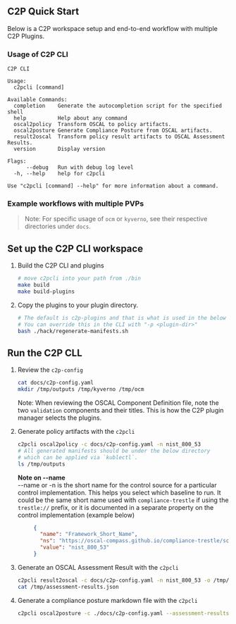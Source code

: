 ## C2P Quick Start

Below is a C2P workspace setup and end-to-end workflow with multiple C2P Plugins.

### Usage of C2P CLI
```
C2P CLI

Usage:
  c2pcli [command]

Available Commands:
  completion    Generate the autocompletion script for the specified shell
  help          Help about any command
  oscal2policy  Transform OSCAL to policy artifacts.
  oscal2posture Generate Compliance Posture from OSCAL artifacts.
  result2oscal  Transform policy result artifacts to OSCAL Assessment Results.
  version       Display version

Flags:
      --debug   Run with debug log level
  -h, --help    help for c2pcli

Use "c2pcli [command] --help" for more information about a command.
```

### Example workflows with multiple PVPs

> Note: For specific usage of `ocm` or `kyverno`, see their respective directories under `docs`.


## Set up the C2P CLI workspace


1. Build the C2P CLI and plugins
    ```bash
    # move c2pcli into your path from ./bin 
    make build
    make build-plugins
    ```

2. Copy the plugins to your plugin directory.
    ```bash
   # The default is c2p-plugins and that is what is used in the below scripts.
   # You can override this in the CLI with "-p <plugin-dir>"
   bash ./hack/regenerate-manifests.sh
   ```

## Run the C2P CLL

1. Review the `c2p-config`

   ```bash
   cat docs/c2p-config.yaml
   mkdir /tmp/outputs /tmp/kyverno /tmp/ocm
   ```
   Note: When reviewing the OSCAL Component Definition file, note the two `validation` components and their titles. This is how the C2P plugin manager selects the plugins.
   
2. Generate policy artifacts with the `c2pcli`
   ```bash
   c2pcli oscal2policy -c docs/c2p-config.yaml -n nist_800_53
   # All generated manifests should be under the below directory
   # which can be applied via `kublectl`.
   ls /tmp/outputs
   ```
   
   **Note on --name**  
   --name or -n is the short name for the control source for a particular control
   implementation. This helps you select which baseline to run. It could be the
   same short name used with `compliance-trestle` if using the `trestle://` prefix, or it is documented in a
   separate property on the control implementation (example below)
   
   ```json
        {
          "name": "Framework_Short_Name",
          "ns": "https://oscal-compass.github.io/compliance-trestle/schemas/oscal",
          "value": "nist_800_53"
        }
   ```
   
3. Generate an OSCAL Assessment Result with the `c2pcli`
   ```bash
   c2pcli result2oscal -c docs/c2p-config.yaml -n nist_800_53 -o /tmp/assessment-results.json
   cat /tmp/assessment-results.json
   ```
   
4. Generate a compliance posture markdown file with the `c2pcli`
   ```bash
   c2pcli oscal2posture -c ./docs/c2p-config.yaml --assessment-results /tmp/assessment-results.json -o /tmp/compliance-posture.md
   ```